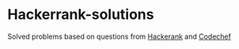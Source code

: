 # Hackerrank-solutions

Solved problems based on questions from [Hackerank](https://www.hackerrank.com/) and [Codechef](http://www.codechef.com)
